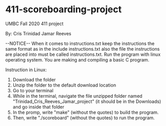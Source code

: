 # 411-scoreboarding-project
UMBC Fall 2020 411 project

By:
Cris Trinidad
Jamar Reeves

--NOTICE--
When it comes to instructions.txt keep the instructions the same format as in the include instructions.txt
also the file the instructions are placed into must be called instructions.txt.
Run the program with linux operating system.
You are making and compiling a basic C program.

Instruction in Linux:
1) Download the folder
2) Unzip the folder to the default download location
3) Go to your terminal
4) While in the terminal, navigate the file unzipped folder named "Trinidad_Cris_Reeves_Jamar_project" (it should be in the Downloads) and go inside that folder
5) In the promp, write "make" (without the quotes) to build the program.
6) Then, write "./scoreboard" (without the quotes) to run the program.
